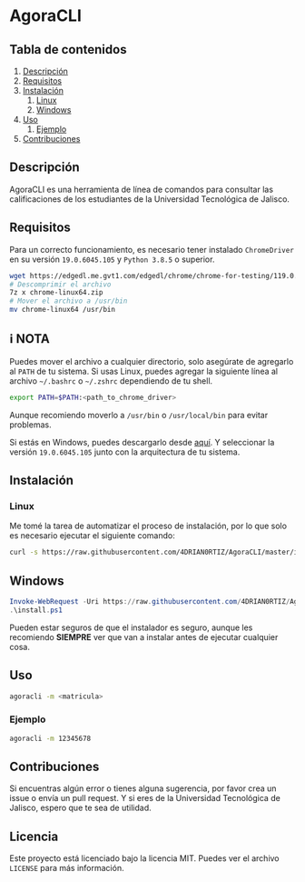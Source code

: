 # AgoraCLI

## Tabla de contenidos
1. [Descripción](#descripción)
2. [Requisitos](#requisitos)
3. [Instalación](#instalación)
    1. [Linux](#linux)
    2. [Windows](#windows)
4. [Uso](#uso)
    1. [Ejemplo](#ejemplo)
5. [Contribuciones](#contribuciones)

## Descripción

AgoraCLI es una herramienta de línea de comandos para consultar las calificaciones de los estudiantes de la Universidad Tecnológica de Jalisco.

## Requisitos

Para un correcto funcionamiento, es necesario tener instalado `ChromeDriver` en su versión `19.0.6045.105` y `Python 3.8.5` o superior.

```bash
wget https://edgedl.me.gvt1.com/edgedl/chrome/chrome-for-testing/119.0.6045.105/linux64/chrome-linux64.zip
# Descomprimir el archivo
7z x chrome-linux64.zip
# Mover el archivo a /usr/bin
mv chrome-linux64 /usr/bin
```

## :information_source: NOTA

Puedes mover el archivo a cualquier directorio, solo asegúrate de agregarlo al `PATH` de tu sistema. Si usas Linux, puedes agregar la siguiente línea al archivo `~/.bashrc` o `~/.zshrc` dependiendo de tu shell.
```bash
export PATH=$PATH:<path_to_chrome_driver>
```
Aunque recomiendo moverlo a `/usr/bin` o `/usr/local/bin` para evitar problemas.

Si estás en Windows, puedes descargarlo desde [aquí](https://googlechromelabs.github.io/chrome-for-testing/#stable). Y seleccionar la versión `19.0.6045.105` junto con la arquitectura de tu sistema.

## Instalación

### Linux

Me tomé la tarea de automatizar el proceso de instalación, por lo que solo es necesario ejecutar el siguiente comando:
```bash
curl -s https://raw.githubusercontent.com/4DRIAN0RTIZ/AgoraCLI/master/install.sh | bash
```
## Windows
```powershell
Invoke-WebRequest -Uri https://raw.githubusercontent.com/4DRIAN0RTIZ/AgoraCLI/master/Install.ps1 -OutFile install.ps1
.\install.ps1
```


Pueden estar seguros de que el instalador es seguro, aunque les recomiendo **SIEMPRE** ver que van a instalar antes de ejecutar cualquier cosa.


## Uso

```bash
agoracli -m <matricula>
```

### Ejemplo
```bash
agoracli -m 12345678
```

## Contribuciones

Si encuentras algún error o tienes alguna sugerencia, por favor crea un issue o envía un pull request. Y si eres de la Universidad Tecnológica de Jalisco, espero que te sea de utilidad.

## Licencia

Este proyecto está licenciado bajo la licencia MIT. Puedes ver el archivo `LICENSE` para más información.

